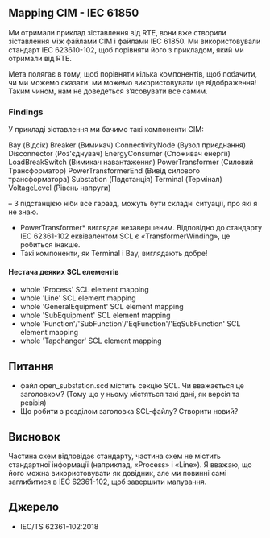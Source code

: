 <!--
SPDX-FileCopyrightText: 2021 Alliander N.V.

SPDX-License-Identifier: CC-BY-4.0
-->

## Mapping CIM - IEC 61850

Ми отримали приклад зіставлення від RTE, вони вже створили зіставлення між файлами CIM і файлами IEC 61850.
Ми використовували стандарт IEC 623610-102, щоб порівняти його з прикладом, який ми отримали від RTE.

Мета полягає в тому, щоб порівняти кілька компонентів, щоб побачити, чи ми можемо сказати: ми можемо використовувати це відображення!
Таким чином, нам не доведеться з’ясовувати все самим.

### Findings
У прикладі зіставлення ми бачимо такі компоненти CIM:

Bay (Відсік)
Breaker (Вимикач)
ConnectivityNode (Вузол приєднання)
Disconnector (Роз'єднувач)
EnergyConsumer (Споживач енергії)
LoadBreakSwitch (Вимикач навантаження)
PowerTransformer (Силовий Трансформатор)
PowerTransformerEnd (Вивід силового трансформатора)
Substation (Пвдстанція)
Terminal (Термінал)
VoltageLevel (Рівень напруги)

– З підстанцією ніби все гаразд, можуть бути складні ситуації, про які я не знаю.
- PowerTransformer* виглядає незавершеним. Відповідно до стандарту IEC 62361-102 еквівалентом SCL є «TransformerWinding», це робиться інакше.
- Такі компоненти, як Terminal і Bay, виглядають добре!

#### Нестача деяких SCL елементів
- whole 'Process' SCL element mapping
- whole 'Line' SCL element mapping
- whole 'GeneralEquipment' SCL element mapping
- whole 'SubEquipment' SCL element mapping
- whole 'Function'/'SubFunction'/'EqFunction'/'EqSubFunction' SCL element mapping
- whole 'Tapchanger' SCL element mapping

## Питання
- файл open_substation.scd містить секцію SCL. Чи вважається це заголовком? (Тому що у ньому містяться такі дані, як версія та ревізія)
- Що робити з розділом заголовка SCL-файлу? Створити новий?

## Висновок
Частина схем відповідає стандарту, частина схем не містить стандартної інформації (наприклад, «Process» і «Line»).
Я вважаю, що його можна використовувати як довідник, але ми повинні самі заглибитися в IEC 62361-102, щоб завершити мапування.

## Джерело

- IEC/TS 62361-102:2018